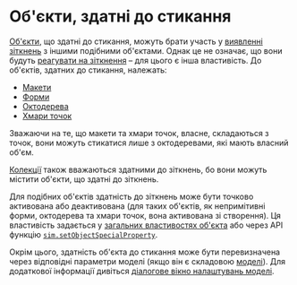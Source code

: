 # Об'єкти, здатні до стикання

[Об'єкти](<Scene objects.md>), що здатні до стикання, можуть брати участь у [виявленні зіткнень](https://www.coppeliarobotics.com/helpFiles/en/collisionDetection.htm) з іншими подібними об'єктами. Однак це не означає, що вони будуть [реагувати на зіткнення](https://www.coppeliarobotics.com/helpFiles/en/designingDynamicSimulations.htm#staticAndRespondable) – для цього є інша властивість. До об'єктів, здатних до стикання, належать:

- [Макети](https://www.coppeliarobotics.com/helpFiles/en/dummies.htm)
- [Форми](https://www.coppeliarobotics.com/helpFiles/en/shapes.htm)
- [Октодерева](https://www.coppeliarobotics.com/helpFiles/en/octrees.htm)
- [Хмари точок](https://www.coppeliarobotics.com/helpFiles/en/pointClouds.htm)

Зважаючи на те, що макети та хмари точок, власне, складаються з точок, вони можуть стикатися лише з октодеревами, які мають власний об'єм.

[Колекції](../Collections.md) також вважаються здатними до зіткнень, бо вони можуть містити об'єкти, що здатні до зіткнень.

Для подібних об'єктів здатність до зіткнень може бути точково активована або деактивована (для таких об'єктів, як непримітивні форми, октодерева та хмари точок, вона активована зі створення). Ця властивість задається у [загальних властивостях об'єкта](<Properties/Object common properties.md>) або через API функцію [`sim.setObjectSpecialProperty`](https://www.coppeliarobotics.com/helpFiles/en/regularApi/simSetObjectSpecialProperty.htm).

Окрім цього, здатність об'єкта до стикання може бути перевизначена через відповідні параметри моделі (якщо він є складовою [моделі](<../../Scenes and models/Models.md>)). Для додаткової інформації дивіться [діалогове вікно налаштувань моделі](<../../Scenes and models/Models/Model dialog.md>).
